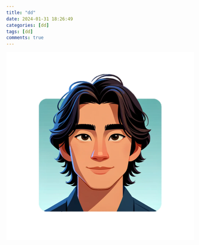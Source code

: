 ```yaml
---
title: "dd"
date: 2024-01-31 18:26:49
categories: [dd]
tags: [dd]
comments: true
---
```


![portfolio.png](images\portfolio.png)
